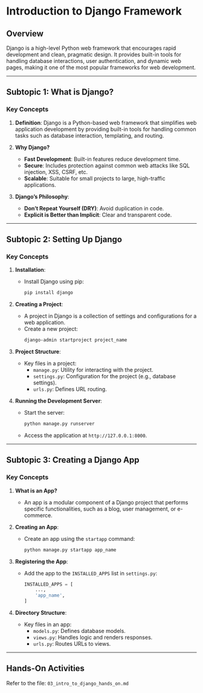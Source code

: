 # Introduction to Django Framework

## Overview
Django is a high-level Python web framework that encourages rapid development and clean, pragmatic design. It provides built-in tools for handling database interactions, user authentication, and dynamic web pages, making it one of the most popular frameworks for web development.

---

## Subtopic 1: What is Django?

### Key Concepts
1. **Definition**:
   Django is a Python-based web framework that simplifies web application development by providing built-in tools for handling common tasks such as database interaction, templating, and routing.

2. **Why Django?**
   - **Fast Development**: Built-in features reduce development time.
   - **Secure**: Includes protection against common web attacks like SQL injection, XSS, CSRF, etc.
   - **Scalable**: Suitable for small projects to large, high-traffic applications.

3. **Django’s Philosophy**:
   - **Don’t Repeat Yourself (DRY)**: Avoid duplication in code.
   - **Explicit is Better than Implicit**: Clear and transparent code.

---

## Subtopic 2: Setting Up Django

### Key Concepts
1. **Installation**:
   - Install Django using pip:
     ```bash
     pip install django
     ```

2. **Creating a Project**:
   - A project in Django is a collection of settings and configurations for a web application.
   - Create a new project:
     ```bash
     django-admin startproject project_name
     ```

3. **Project Structure**:
   - Key files in a project:
     - `manage.py`: Utility for interacting with the project.
     - `settings.py`: Configuration for the project (e.g., database settings).
     - `urls.py`: Defines URL routing.

4. **Running the Development Server**:
   - Start the server:
     ```bash
     python manage.py runserver
     ```
   - Access the application at `http://127.0.0.1:8000`.

---

## Subtopic 3: Creating a Django App

### Key Concepts
1. **What is an App?**
   - An app is a modular component of a Django project that performs specific functionalities, such as a blog, user management, or e-commerce.

2. **Creating an App**:
   - Create an app using the `startapp` command:
     ```bash
     python manage.py startapp app_name
     ```

3. **Registering the App**:
   - Add the app to the `INSTALLED_APPS` list in `settings.py`:
     ```python
     INSTALLED_APPS = [
         ...,
         'app_name',
     ]
     ```

4. **Directory Structure**:
   - Key files in an app:
     - `models.py`: Defines database models.
     - `views.py`: Handles logic and renders responses.
     - `urls.py`: Routes URLs to views.

---

## Hands-On Activities
Refer to the file: `03_intro_to_django_hands_on.md`

